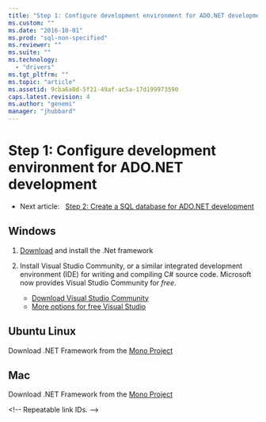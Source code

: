 ```yaml
---
title: "Step 1: Configure development environment for ADO.NET development | Microsoft Docs"
ms.custom: ""
ms.date: "2016-10-01"
ms.prod: "sql-non-specified"
ms.reviewer: ""
ms.suite: ""
ms.technology: 
  - "drivers"
ms.tgt_pltfrm: ""
ms.topic: "article"
ms.assetid: 9cba6a0d-5f21-49af-ac5a-17d199973590
caps.latest.revision: 4
ms.author: "genemi"
manager: "jhubbard"
---
```

# Step 1: Configure development environment for ADO.NET development

- Next article:&nbsp;&nbsp;&nbsp;[Step 2: Create a SQL database for ADO.NET development](../../connect/ado-net/step-2--create-a-sql-database-for-ado.net-development.md)  

## Windows
  
1. [Download](https://www.microsoft.com/net) and install the .Net framework  
  
2. Install Visual Studio Community, or a similar integrated development environment (IDE) for writing and compiling C# source code.  Microsoft now provides Visual Studio Community for *free*.  
      - [Download Visual Studio Community](http://www.visualstudio.com/products/visual-studio-community-vs)  
      - [More options for free Visual Studio](http://www.visualstudio.com/products/free-developer-offers-vs.aspx)  
  
  
## Ubuntu Linux  
  
Download .NET Framework from the [Mono Project][linkid-mono-project]
  
## Mac  
  
Download .NET Framework from the [Mono Project][linkid-mono-project]


\<!-- Repeatable link IDs. 
-->

[linkid-mono-project]: http://www.mono-project.com/
